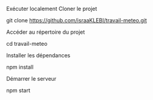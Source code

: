 Exécuter localement
Cloner le projet

  git clone https://github.com/israaKLEBI/travail-meteo.git
  
Accéder au répertoire du projet

  cd travail-meteo
  
Installer les dépendances

  npm install
  
Démarrer le serveur

  npm start
